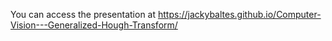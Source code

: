 You can access the presentation at https://jackybaltes.github.io/Computer-Vision---Generalized-Hough-Transform/
